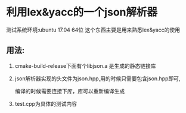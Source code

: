 利用lex&yacc的一个json解析器
====================

测试系统环境:ubuntu 17.04 64位
这个东西主要是用来熟悉lex&yacc的使用

用法:
---
1. cmake-build-release下面有个libjson.a 是生成的静态链接库
2. json解析器实现的头文件为json.hpp,用的时候只需要包含json.hpp即可,

   编译的时候需要连接下库，库可以重新编译生成
3. test.cpp为具体的测试内容
